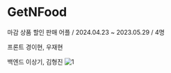 # GetNFood

마감 상품 할인 판매 어플 / 2024.04.23 ~ 2023.05.29 / 4명

프론트
경이현, 우재현

백엔드
이상기, 김형진
![1](https://github.com/OneDayOneAlgorithm/GetNFood/assets/48788534/c0266c1f-d0f3-4e4b-8e00-88ee87d2445e)
